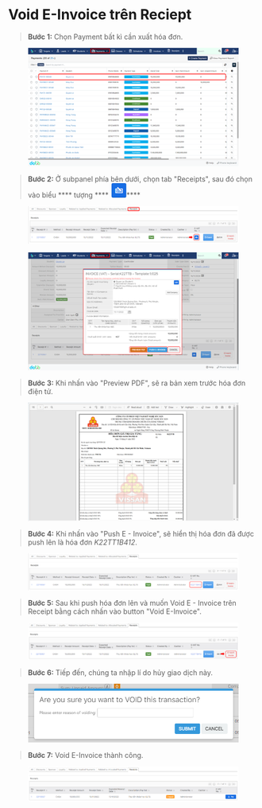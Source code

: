 # Void E-Invoice trên Reciept

> **Bước 1:** Chọn Payment bất kì cần xuất hóa đơn.

<figure><img src="../../../.gitbook/assets/image (1) (1).png" alt=""><figcaption></figcaption></figure>

> **Bước 2:** Ở subpanel phía bên dưới, chọn tab "Receipts", sau đó chọn vào biểu **** tượng **** <img src="../../../.gitbook/assets/image (160).png" alt="" data-size="line">****

<figure><img src="../../../.gitbook/assets/image (158).png" alt=""><figcaption></figcaption></figure>

<figure><img src="../../../.gitbook/assets/image (155).png" alt=""><figcaption></figcaption></figure>

> **Bước 3:** Khi nhấn vào "Preview PDF", sẽ ra bản xem trước hóa đơn điện tử.

<figure><img src="../../../.gitbook/assets/image (163).png" alt=""><figcaption></figcaption></figure>

> **Bước 4:** Khi nhấn vào "Push E - Invoice", sẽ hiển thị hóa đơn đã được push lên là hóa đơn _K22TT1B412_.

<figure><img src="../../../.gitbook/assets/image (161).png" alt=""><figcaption></figcaption></figure>

> **Bước 5:** Sau khi push hóa đơn lên và muốn Void E - Invoice trên Receipt bằng cách nhấn vào button "Void E-Invoice".

<figure><img src="../../../.gitbook/assets/image (164).png" alt=""><figcaption></figcaption></figure>

> **Bước 6:** Tiếp đến, chúng ta nhập lí do hủy giao dịch này.

<figure><img src="../../../.gitbook/assets/image (159).png" alt=""><figcaption></figcaption></figure>

> **Bước 7:** Void E-Invoice thành công.

<figure><img src="../../../.gitbook/assets/image.png" alt=""><figcaption></figcaption></figure>
